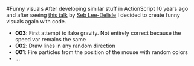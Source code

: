 #Funny visuals
After developing similar stuff in ActionScript 10 years ago and after seeing [this talk](https://www.youtube.com/watch?v=DEpqJr73VMU&start=1&autoplay=1) by [Seb Lee-Delisle](http://seb.ly/) I decided to create funny visuals again with code.

- **003**: First attempt to fake gravity. Not entirely correct because the speed var remains the same
- **002**: Draw lines in any random direction
- **001**: Fire particles from the position of the mouse with random colors
- ...

